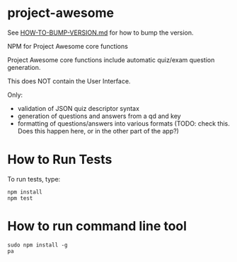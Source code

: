 # project-awesome

See [HOW-TO-BUMP-VERSION.md](/HOW-TO-BUMP-VERSION.md) for how to bump the version. 

NPM for Project Awesome core functions

Project Awesome core functions include automatic quiz/exam question generation.

This does NOT contain the User Interface.  

Only:
* validation of JSON quiz descriptor syntax
* generation of questions and answers from a qd and key
* formatting of questions/answers into various formats (TODO: check this.  Does this happen here, or in the other part of the app?)

# How to Run Tests
To run tests, type: 

```
npm install
npm test
```

# How to run command line tool

```
sudo npm install -g
pa
```
